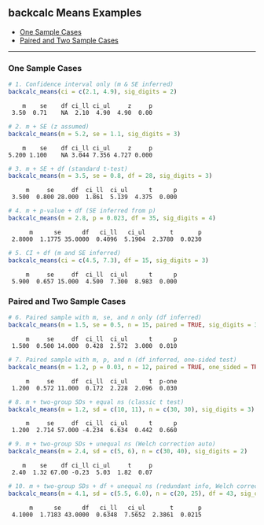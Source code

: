## backcalc Means Examples

- [One Sample Cases](#one-sample-cases)
- [Paired and Two Sample Cases](#paired-and-two-sample-cases)

------------------------------------------------------------------------

### One Sample Cases

``` r
# 1. Confidence interval only (m & SE inferred)
backcalc_means(ci = c(2.1, 4.9), sig_digits = 2)
```

        m    se    df ci_ll ci_ul     z     p 
     3.50  0.71    NA  2.10  4.90  4.90  0.00 

``` r
# 2. m + SE (z assumed)
backcalc_means(m = 5.2, se = 1.1, sig_digits = 3)
```

        m    se    df ci_ll ci_ul     z     p 
    5.200 1.100    NA 3.044 7.356 4.727 0.000 

``` r
# 3. m + SE + df (standard t-test)
backcalc_means(m = 3.5, se = 0.8, df = 28, sig_digits = 3)
```

         m     se     df  ci_ll  ci_ul      t      p 
     3.500  0.800 28.000  1.861  5.139  4.375  0.000 

``` r
# 4. m + p-value + df (SE inferred from p)
backcalc_means(m = 2.8, p = 0.023, df = 35, sig_digits = 4)
```

          m      se      df   ci_ll   ci_ul       t       p 
     2.8000  1.1775 35.0000  0.4096  5.1904  2.3780  0.0230 

``` r
# 5. CI + df (m and SE inferred)
backcalc_means(ci = c(4.5, 7.3), df = 15, sig_digits = 3)
```

         m     se     df  ci_ll  ci_ul      t      p 
     5.900  0.657 15.000  4.500  7.300  8.983  0.000 

### Paired and Two Sample Cases

``` r
# 6. Paired sample with m, se, and n only (df inferred)
backcalc_means(m = 1.5, se = 0.5, n = 15, paired = TRUE, sig_digits = 3)
```

         m     se     df  ci_ll  ci_ul      t      p 
     1.500  0.500 14.000  0.428  2.572  3.000  0.010 

``` r
# 7. Paired sample with m, p, and n (df inferred, one-sided test)
backcalc_means(m = 1.2, p = 0.03, n = 12, paired = TRUE, one_sided = TRUE, sig_digits = 3)
```

         m     se     df  ci_ll  ci_ul      t  p-one 
     1.200  0.572 11.000  0.172  2.228  2.096  0.030 

``` r
# 8. m + two-group SDs + equal ns (classic t test)
backcalc_means(m = 1.2, sd = c(10, 11), n = c(30, 30), sig_digits = 3)
```

         m     se     df  ci_ll  ci_ul      t      p 
     1.200  2.714 57.000 -4.234  6.634  0.442  0.660 

``` r
# 9. m + two-group SDs + unequal ns (Welch correction auto)
backcalc_means(m = 2.4, sd = c(5, 6), n = c(30, 40), sig_digits = 2)
```

        m    se    df ci_ll ci_ul     t     p 
     2.40  1.32 67.00 -0.23  5.03  1.82  0.07 

``` r
# 10. m + two-group SDs + df + unequal ns (redundant info, Welch correction)
backcalc_means(m = 4.1, sd = c(5.5, 6.0), n = c(20, 25), df = 43, sig_digits = 4)
```

          m      se      df   ci_ll   ci_ul       t       p 
     4.1000  1.7183 43.0000  0.6348  7.5652  2.3861  0.0215 
